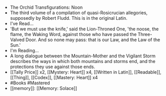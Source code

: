 - The Orchid Transfigurations: Noon
- The third volume of a compilation of quasi-Rosicrucian allegories, supposedly by Robert Fludd. This is in the original Latin.
- I've Read...
- 'But we must use the knife,' said the Lion-Throned One, 'the noose, the flame, the Waking Word, against those who have passed the Three-Valved Door. And so none may pass: that is our Law, and the Law of the Sun.'
- I'm Reading...
- A long dialogue between the Mountain-Mother and the Vigilant Storm describes the ways in which both mountains and storms end, and the protections they use against those ends.
- [[Tally Price]] x2, [[Mystery: Heart]] x4, [[Written in Latin]], [[Readable]], [[Thing]], [[Codex]], [[Mastery: Heart]] x4
- #Books #Mastered
- [[memory]]: [[Memory: Solace]]
